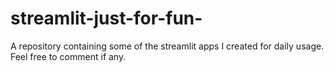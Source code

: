 # streamlit-just-for-fun-
A repository containing some of the streamlit apps I created for daily usage. Feel free to comment if any.
